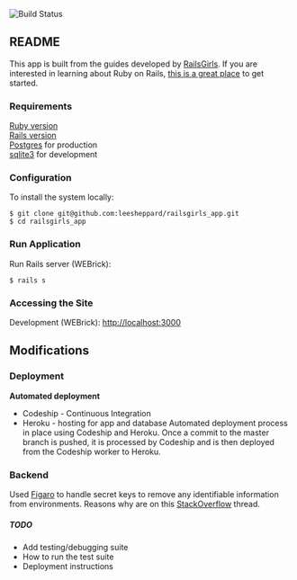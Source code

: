 ![Build Status](https://codeship.com/projects/6c1d3eb0-25d9-0135-923a-76ec0d7a655b/status?branch=master)

## README

This app is built from the guides developed by [RailsGirls](http://railsgirls.com/). If you are interested in learning about Ruby on Rails, [this is a great place](http://guides.railsgirls.com/app) to get started.

### Requirements

[Ruby version](.ruby-version)<br />
[Rails version](Gemfile#L10)<br />
[Postgres](#) for production<br />
[sqlite3](#) for development

### Configuration

To install the system locally:

	$ git clone git@github.com:leesheppard/railsgirls_app.git
	$ cd railsgirls_app

### Run Application

Run Rails server (WEBrick):

    $ rails s

### Accessing the Site

Development (WEBrick): [http://localhost:3000](http://localhost:3000)

## Modifications

### Deployment
**Automated deployment**
* Codeship - Continuous Integration
* Heroku - hosting for app and database
Automated deployment process in place using Codeship and Heroku. Once a commit to the master branch is pushed, it is processed by Codeship and is then deployed from the Codeship worker to Heroku.

### Backend
Used [Figaro](https://github.com/laserlemon/figaro) to handle secret keys to remove any identifiable information from environments. Reasons why are on this [StackOverflow](http://stackoverflow.com/q/14785257/567863) thread.

##### TODO
* Add testing/debugging suite
* How to run the test suite
* Deployment instructions
